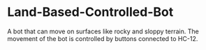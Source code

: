 # Land-Based-Controlled-Bot
A bot that can move on surfaces like rocky and sloppy terrain. The movement of the bot is controlled by buttons connected to HC-12.
